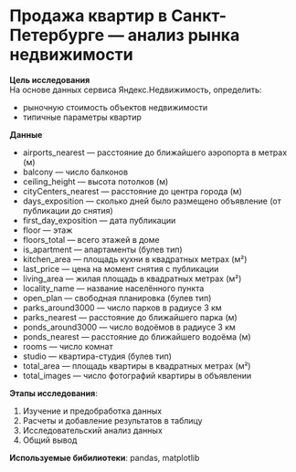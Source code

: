 # Продажа квартир в Санкт-Петербурге — анализ рынка недвижимости

**Цель исследования**<br>
На основе данных сервиса Яндекс.Недвижимость, определить:
- рыночную стоимость объектов недвижимости
- типичные параметры квартир

**Данные**<br>
- airports_nearest — расстояние до ближайшего аэропорта в метрах (м)
- balcony — число балконов
- ceiling_height — высота потолков (м)
- cityCenters_nearest — расстояние до центра города (м)
- days_exposition — сколько дней было размещено объявление (от публикации до снятия)
- first_day_exposition — дата публикации
- floor — этаж
- floors_total — всего этажей в доме
- is_apartment — апартаменты (булев тип)
- kitchen_area — площадь кухни в квадратных метрах (м²)
- last_price — цена на момент снятия с публикации
- living_area — жилая площадь в квадратных метрах (м²)
- locality_name — название населённого пункта
- open_plan — свободная планировка (булев тип)
- parks_around3000 — число парков в радиусе 3 км
- parks_nearest — расстояние до ближайшего парка (м)
- ponds_around3000 — число водоёмов в радиусе 3 км
- ponds_nearest — расстояние до ближайшего водоёма (м)
- rooms — число комнат
- studio — квартира-студия (булев тип)
- total_area — площадь квартиры в квадратных метрах (м²)
- total_images — число фотографий квартиры в объявлении

**Этапы исследования**:
1. Изучение и предобработка данных
2. Расчеты и добавление результатов в таблицу
3. Исследовательский анализ данных
4. Общий вывод

**Используемые бибилиотеки**:
pandas, matplotlib

